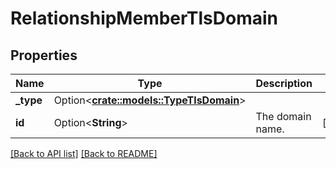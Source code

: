 # RelationshipMemberTlsDomain

## Properties

Name | Type | Description | Notes
------------ | ------------- | ------------- | -------------
**_type** | Option<[**crate::models::TypeTlsDomain**](TypeTlsDomain.md)> |  | 
**id** | Option<**String**> | The domain name. | [readonly]

[[Back to API list]](../README.md#documentation-for-api-endpoints) [[Back to README]](../README.md)


